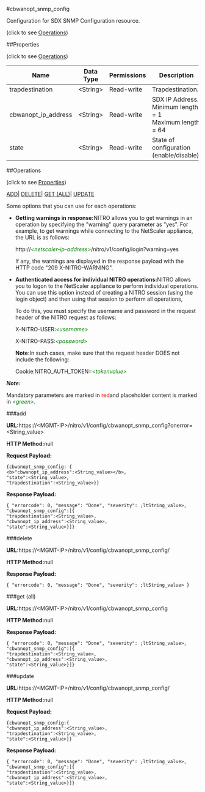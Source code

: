 #cbwanopt_snmp_config



Configuration for SDX SNMP Configuration resource.

<span>(click to see [Operations](#operations))</span>



##Properties 

<span>(click to see [Operations](#operations))</span>





<table><thead><tr><th>Name</th><th>Data Type</th><th>Permissions</th><th>Description</th></tr></thead><tbody><tr><td>trapdestination</td><td>&lt;String></td><td>Read-write</td><td>Trapdestination.</td></tr><tr><td>cbwanopt_ip_address</td><td>&lt;String></td><td>Read-write</td><td>SDX IP Address.<br>Minimum length = 1<br>Maximum length = 64</td></tr><tr><td>state</td><td>&lt;String></td><td>Read-write</td><td>State of configuration (enable/disable).</td></tr></tbody></table>

##Operations 

<span>(click to see [Properties](#properties))</span>





[ADD](#all)| [DELETE](#delete)| [GET (ALL)](#get-all)| [UPDATE](#update)





Some options that you can use for each operations:

<ul><li><p><b>Getting warnings in response:</b>NITRO allows you to get warnings in an operation by specifying the "warning" query parameter as "yes". For example, to get warnings while connecting to the NetScaler appliance, the URL is as follows:</p><p>http://<span style="color:green;font-style:italic;">&lt;netscaler-ip-address&gt;</span>/nitro/v1/config/login?warning=yes</p><p>If any, the warnings are displayed in the response payload with the HTTP code "209 X-NITRO-WARNING".</p></li><li><p><b>Authenticated access for individual NITRO operations:</b>NITRO allows you to logon to the NetScaler appliance to perform individual operations. You can use this option instead of creating a NITRO session (using the login object) and then using that session to perform all operations,</p><p>To do this, you must specify the username and password in the request header of the NITRO request as follows:</p><p>X-NITRO-USER:<span style="color:green;font-style:italic;">&lt;username&gt;</span></p><p>X-NITRO-PASS:<span style="color:green;font-style:italic;">&lt;password&gt;</span></p><p><b>Note:</b>In such cases, make sure that the request header DOES not include the following:</p><p>Cookie:NITRO_AUTH_TOKEN=<span style="color:green;font-style:italic;">&lt;tokenvalue&gt;</span></p></li></ul>







***Note:*** 

Mandatory parameters are marked in <span style="color:#FF0000;">red</span>and placeholder content is marked in <span style="color:green;font-style:italic">&lt;green&gt;</span>.



###add







<b>URL:</b>https://&lt;MGMT-IP&gt;/nitro/v1/config/cbwanopt_snmp_config?onerror=&lt;String_value&gt;

<b>HTTP Method:</b>null

<b>Request Payload: </b>
```
{cbwanopt_snmp_config: {
<b>"cbwanopt_ip_address":<String_value></b>,
"state":<String_value>,
"trapdestination":<String_value>}}
```

<b>Response Payload: </b>
```
{ "errorcode": 0, "message": "Done", "severity": ;ltString_value>, "cbwanopt_snmp_config":[{
"trapdestination":<String_value>,
"cbwanopt_ip_address":<String_value>,
"state":<String_value>}]}
```







###delete







<b>URL:</b>https://&lt;MGMT-IP&gt;/nitro/v1/config/cbwanopt_snmp_config/

<b>HTTP Method:</b>null

<b>Response Payload: </b>
```
{ "errorcode": 0, "message": "Done", "severity": ;ltString_value> }
```







###get (all)







<b>URL:</b>https://&lt;MGMT-IP&gt;/nitro/v1/config/cbwanopt_snmp_config

<b>HTTP Method:</b>null

<b>Response Payload: </b>
```
{ "errorcode": 0, "message": "Done", "severity": ;ltString_value>, "cbwanopt_snmp_config":[{
"trapdestination":<String_value>,
"cbwanopt_ip_address":<String_value>,
"state":<String_value>}]}
```







###update







<b>URL:</b>https://&lt;MGMT-IP&gt;/nitro/v1/config/cbwanopt_snmp_config/

<b>HTTP Method:</b>null

<b>Request Payload: </b>
```
{cbwanopt_snmp_config:{
"cbwanopt_ip_address":<String_value>,
"trapdestination":<String_value>,
"state":<String_value>}}
```

<b>Response Payload: </b>
```
{ "errorcode": 0, "message": "Done", "severity": ;ltString_value>, "cbwanopt_snmp_config":[{
"trapdestination":<String_value>,
"cbwanopt_ip_address":<String_value>,
"state":<String_value>}]}
```







